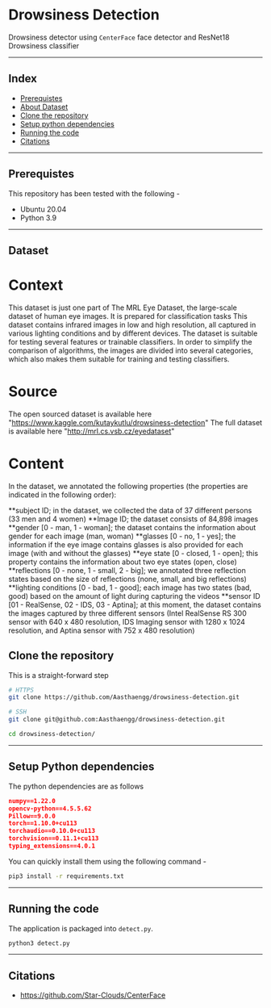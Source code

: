 # Drowsiness Detection

Drowsiness detector using `CenterFace` face detector and ResNet18 Drowsiness classifier

---
## Index

- [Prerequistes](#prerequistes)
- [About Dataset](#dataset)
- [Clone the repository](#clone-the-repository)
- [Setup python dependencies](#setup-python-dependencies)
- [Running the code](#running-the-code)
- [Citations](#citations)

---
## Prerequistes

This repository has been tested with the following - 

- Ubuntu 20.04
- Python 3.9

---
## Dataset 

# Context

This dataset is just one part of The MRL Eye Dataset, the large-scale dataset of human eye images. It is prepared for classification tasks This dataset contains infrared images in low and high resolution, all captured in various lighting conditions and by different devices. The dataset is suitable for testing several features or trainable classifiers. In order to simplify the comparison of algorithms, the images are divided into several categories, which also makes them suitable for training and testing classifiers.

# Source 

The open sourced dataset is available here "https://www.kaggle.com/kutaykutlu/drowsiness-detection"
The full dataset is available here "http://mrl.cs.vsb.cz/eyedataset"

# Content

In the dataset, we annotated the following properties (the properties are indicated in the following order):

**subject ID; in the dataset, we collected the data of 37 different persons (33 men and 4 women)
**Image ID; the dataset consists of 84,898 images
**gender [0 - man, 1 - woman]; the dataset contains the information about gender for each image (man, woman)
**glasses [0 - no, 1 - yes]; the information if the eye image contains glasses is also provided for each image (with and without the glasses)
**eye state [0 - closed, 1 - open]; this property contains the information about two eye states (open, close)
**reflections [0 - none, 1 - small, 2 - big]; we annotated three reflection states based on the size of reflections (none, small, and big reflections)
**lighting conditions [0 - bad, 1 - good]; each image has two states (bad, good) based on the amount of light during capturing the videos
**sensor ID [01 - RealSense, 02 - IDS, 03 - Aptina]; at this moment, the dataset contains the images captured by three different sensors (Intel RealSense RS 300 sensor with 640 x 480 resolution, IDS Imaging sensor with 1280 x 1024 resolution, and Aptina sensor with 752 x 480 resolution)


## Clone the repository

This is a straight-forward step

```sh
# HTTPS
git clone https://github.com/Aasthaengg/drowsiness-detection.git

# SSH
git clone git@github.com:Aasthaengg/drowsiness-detection.git

cd drowsiness-detection/
```

---

## Setup Python dependencies

The python dependencies are as follows

```json
numpy==1.22.0
opencv-python==4.5.5.62
Pillow==9.0.0
torch==1.10.0+cu113
torchaudio==0.10.0+cu113
torchvision==0.11.1+cu113
typing_extensions==4.0.1
```

You can quickly install them using the following command -
```sh
pip3 install -r requirements.txt
```

---

## Running the code

The application is packaged into `detect.py`.

```sh
python3 detect.py
```

---

## Citations

- https://github.com/Star-Clouds/CenterFace
